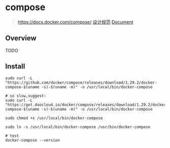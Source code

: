 # compose

> <https://docs.docker.com/compose/>
> [设计规范](https://github.com/compose-spec/compose-spec/blob/master/spec.md)
> [Document](https://docs.docker.com/compose/compose-file/compose-file-v3/)

## Overview

TODO

## Install

```shell
sudo curl -L "https://github.com/docker/compose/releases/download/1.29.2/docker-compose-$(uname -s)-$(uname -m)" -o /usr/local/bin/docker-compose

# so slow,suggest:
sudo curl -L "https://get.daocloud.io/docker/compose/releases/download/1.29.2/docker-compose-$(uname -s)-$(uname -m)" -o /usr/local/bin/docker-compose

sudo chmod +x /usr/local/bin/docker-compose

sudo ln -s /usr/local/bin/docker-compose /usr/bin/docker-compose

# test 
docker-compose --version
```
